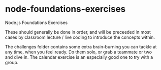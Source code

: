 # node-foundations-exercises

Node.js Foundations Exercises

These should generally be done in order, and will be preceeded in most cases by classroom lecture / live coding to introduce the concepts within.

The challenges folder contains some extra brain-burning you can tackle at any time, when you feel ready. Do them solo, or grab a teammate or two and dive in. The calendar exercise is an especially good one to try with a group.
